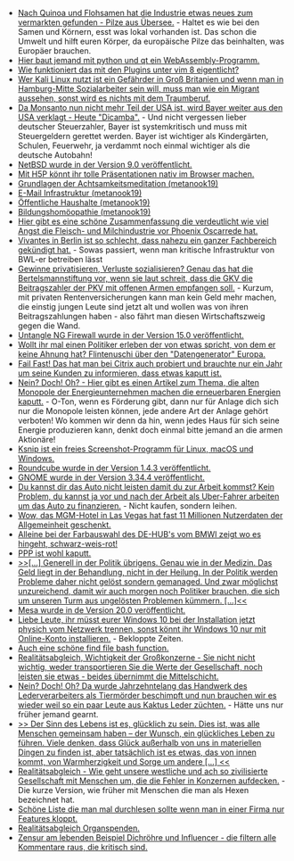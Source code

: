 * [Nach Quinoa und Flohsamen hat die Industrie etwas neues zum vermarkten gefunden - Pilze aus Übersee.](https://netzfrauen.org/2020/02/17/vegan-4/) - Haltet es wie bei den Samen und Körnern, esst was lokal vorhanden ist. Das schon die Umwelt und hilft euren Körper, da europäische Pilze das beinhalten, was Europäer brauchen.
* [Hier baut jemand mit python und qt ein WebAssembly-Programm.](https://opensource.com/article/20/2/wasm-python-webassembly)
* [Wie funktioniert das mit den Plugins unter vim 8 eigentlicht?](https://opensource.com/article/20/2/how-install-vim-plugins)
* [Wer Kali Linux nutzt ist ein Gefährder in Groß Britanien und wenn man in Hamburg-Mitte Sozialarbeiter sein will, muss man wie ein Migrant aussehen, sonst wird es nichts mit dem Traumberuf.](https://tuxproject.de/blog/2020/02/noseholes-snowsuit-ranger-hamburger-dunkelziffern/)
* [Da Monsanto nun nicht mehr Teil der USA ist, wird Bayer weiter aus den USA verklagt - Heute "Dicamba".](https://netzfrauen.org/2020/02/17/bayer-15/) - Und nicht vergessen lieber deutscher Steuerzahler, Bayer ist systemkritisch und muss mit Steuergeldern gerettet werden. Bayer ist wichtiger als Kindergärten, Schulen, Feuerwehr, ja verdammt noch einmal wichtiger als die deutsche Autobahn!
* [NetBSD wurde in der Version 9.0 veröffentlicht.](https://www.netbsd.org/releases/formal-9/NetBSD-9.0.html)
* [Mit H5P könnt ihr tolle Präsentationen nativ im Browser machen.](https://h5p.org/)
* [Grundlagen der Achtsamkeitsmeditation (metanook19)](https://cdn.media.ccc.de/events/metanook/metanook-2019/h264-hd/metanook19-16-deu-Grundlagen_der_Achtsamkeitsmeditation_hd.mp4)
* [E-Mail Infrastruktur (metanook19)](https://cdn.media.ccc.de/events/metanook/metanook-2019/h264-hd/metanook19-31-deu-E-Mail_Infrastruktur_hd.mp4)
* [Öffentliche Haushalte (metanook19)](https://cdn.media.ccc.de/events/metanook/metanook-2019/h264-hd/metanook19-11-deu-Oeffentliche_Haushalte_hd.mp4)
* [Bildungshomöopathie (metanook19)](https://cdn.media.ccc.de/events/metanook/metanook-2019/h264-hd/metanook19-12-deu-Bildungshomoeopathie_hd.mp4)
* [Hier gibt es eine schöne Zusammenfassung die verdeutlicht wie viel Angst die Fleisch- und Milchindustrie vor Phoenix Oscarrede hat.](https://netzfrauen.org/2020/02/18/phoenix/)
* [Vivantes in Berlin ist so schlecht, dass nahezu ein ganzer Fachbereich gekündigt hat.](https://blog.fefe.de/?ts=a0b5bf08) - Sowas passiert, wenn man kritische Infrastruktur von BWL-er betreiben lässt
* [Gewinne privatisieren, Verluste sozialisieren? Genau das hat die Bertelsmannstiftung vor, wenn sie laut schreit, dass die GKV die Beitragszahler der PKV mit offenen Armen empfangen soll.](https://blog.fefe.de/?ts=a0b47e7c) - Kurzum, mit privaten Rentenversicherungen kann man kein Geld mehr machen, die einstig jungen Leute sind jetzt alt und wollen was von ihren Beitragszahlungen haben - also fährt man diesen Wirtschaftszweig gegen die Wand.
* [Untangle NG Firewall wurde in der Version 15.0 veröffentlicht.](https://www.pro-linux.de/news/1/27809/firewall-distribution-untangle-ng-firewall-150-ver%C3%B6ffentlicht.html)
* [Wollt ihr mal einen Politiker erleben der von etwas spricht, von dem er keine Ahnung hat? Flintenuschi über den "Datengenerator" Europa.](https://www.golem.de/news/eu-kommission-zehn-datenraeume-fuer-die-digitale-zukunft-europas-2002-146739.html)
* [Fail Fast! Das hat man bei Citrix auch probiert und brauchte nur ein Jahr um seine Kunden zu informieren, dass etwas kaputt ist.](https://www.golem.de/news/datenleck-citrix-informiert-betroffene-ueber-einen-hack-vor-einem-jahr-2002-146750-rss.html)
* [Nein? Doch! Oh? - Hier gibt es einen Artikel zum Thema, die alten Monopole der Energieunternehmen machen die erneuerbaren Energien kaputt.](https://www.sonnenseite.com/de/politik/unterwandert-die-alte-energiewirtschaft-die-verbnde-der-erneuerbaren.html) - O-Ton, wenn es Förderung gibt, dann nur für Anlage dich sich nur die Monopole leisten können, jede andere Art der Anlage gehört verboten! Wo kommen wir denn da hin, wenn jedes Haus für sich seine Energie produzieren kann, denkt doch einmal bitte jemand an die armen Aktionäre!
* [Ksnip ist ein freies Screenshot-Programm für Linux, macOS und Windows.](https://www.ghacks.net/2020/02/20/ksnip-is-a-cross-platform-open-source-screenshot-tool-with-many-annotation-options/)
* [Roundcube wurde in der Version 1.4.3 veröffentlicht.](https://roundcube.net/news/2020/02/19/update-1.4.3-released)
* [GNOME wurde in der Version 3.34.4 veröffentlicht.](https://www.phoronix.com/scan.php?page=news_item&px=GNOME-3.34.4-Released)
* [Du kannst dir das Auto nicht leisten damit du zur Arbeit kommst? Kein Problem, du kannst ja vor und nach der Arbeit als Uber-Fahrer arbeiten um das Auto zu finanzieren.](https://blog.fefe.de/?ts=a0b0a75f) - Nicht kaufen, sondern leihen.
* [Wow, das MGM-Hotel in Las Vegas hat fast 11 Millionen Nutzerdaten der Allgemeinheit geschenkt.](https://blog.fefe.de/?ts=a0b09dbf)
* [Alleine bei der Farbauswahl des DE-HUB's vom BMWI zeigt wo es hingeht, schwarz-weis-rot!](https://www.de-hub.de/)
* [PPP ist wohl kaputt.](https://blog.fefe.de/?ts=a0b08d9a)
* [>>[...] Generell in der Politik übrigens. Genau wie in der Medizin. Das Geld liegt in der Behandlung, nicht in der Heilung. In der Politik werden Probleme daher nicht gelöst sondern gemanaged. Und zwar möglichst unzureichend, damit wir auch morgen noch Politiker brauchen, die sich um unseren Turm aus ungelösten Problemen kümmern. [...]<<](https://blog.fefe.de/?ts=a0b39bf0)
* [Mesa wurde in de Version 20.0 veröffentlicht.](https://www.pro-linux.de/news/1/27816/mesa-200-freigegeben.html)
* [Liebe Leute, ihr müsst eurer Windows 10 bei der Installation jetzt physich vom Netzwerk trennen, sonst könnt ihr Windows 10 nur mit Online-Konto installieren.](https://www.golem.de/news/windows-10-installation-auch-in-deutschland-mit-microsoft-kontozwang-2002-146773.html) - Bekloppte Zeiten.
* [Auch eine schöne find file bash function.](https://opensource.com/article/20/2/find-file-script)
* [Realitätsabgleich, Wichtigkeit der Großkonzerne - Sie nicht nicht wichtig, weder transportieren Sie die Werte der Gesellschaft, noch leisten sie etwas - beides übernimmt die Mittelschicht.](https://npr.news.eulu.info/2020/02/21/das-rueckgrat-der-gesellschaft/)
* [Nein? Doch! Oh? Da wurde Jahrzehntelang das Handwerk des Lederverarbeiters als Tiermörder beschimpft und nun brauchen wir es wieder weil so ein paar Leute aus Kaktus Leder züchten.](https://netzfrauen.org/2020/02/20/mexico-5/) - Hätte uns nur früher jemand gearnt.
* [>> Der Sinn des Lebens ist es, glücklich zu sein. Dies ist, was alle Menschen gemeinsam haben – der Wunsch, ein glückliches Leben zu führen. Viele denken, dass Glück außerhalb von uns in materiellen Dingen zu finden ist, aber tatsächlich ist es etwas, das von innen kommt, von Warmherzigkeit und Sorge um andere [...] <<](https://netzfrauen.org/2020/02/22/dalai-lama/)
* [Realitätsabgleich - Wie geht unsere westliche und ach so zivilisierte Gesellschaft mit Menschen um, die die Fehler in Konzernen aufdecken.](https://netzfrauen.org/2020/02/22/nestle-15/) - Die kurze Version, wie früher mit Menschen die man als Hexen bezeichnet hat.
* [Schöne Liste die man mal durchlesen sollte wenn man in einer Firma nur Features kloppt.](https://cutle.fish/blog/12-signs-youre-working-in-a-feature-factory)
* [Realitätsabgleich Organspenden.](https://www.welt-im-wandel.tv/video/die-wahrheit-ueber-organtransplantation-moderne-medizin-ein-mediziner-packt-aus/)
* [Zensur am lebenden Beispiel Dichröhre und Influencer - die filtern alle Kommentare raus, die kritisch sind.](https://www.golem.de/news/youtube-influencer-moegen-clickbait-nicht-2002-146787.html)
